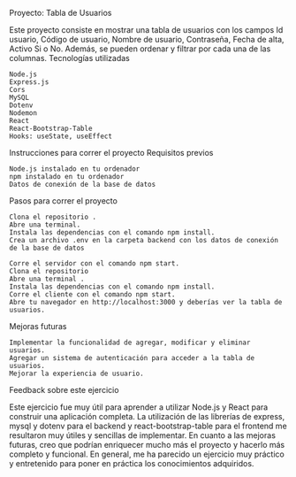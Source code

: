 Proyecto: Tabla de Usuarios

Este proyecto consiste en mostrar una tabla de usuarios con los campos Id usuario, Código de usuario, Nombre de usuario, Contraseña, Fecha de alta, Activo Si o No. Además, se pueden ordenar y filtrar por cada una de las columnas.
Tecnologías utilizadas

    Node.js
    Express.js
    Cors
    MySQL
    Dotenv
    Nodemon
    React
    React-Bootstrap-Table
    Hooks: useState, useEffect

Instrucciones para correr el proyecto
Requisitos previos

    Node.js instalado en tu ordenador
    npm instalado en tu ordenador
    Datos de conexión de la base de datos

Pasos para correr el proyecto

    Clona el repositorio .
    Abre una terminal.
    Instala las dependencias con el comando npm install.
    Crea un archivo .env en la carpeta backend con los datos de conexión de la base de datos

    Corre el servidor con el comando npm start.
    Clona el repositorio 
    Abre una terminal .
    Instala las dependencias con el comando npm install.
    Corre el cliente con el comando npm start.
    Abre tu navegador en http://localhost:3000 y deberías ver la tabla de usuarios.

Mejoras futuras

    Implementar la funcionalidad de agregar, modificar y eliminar usuarios.
    Agregar un sistema de autenticación para acceder a la tabla de usuarios.
    Mejorar la experiencia de usuario.

Feedback sobre este ejercicio

Este ejercicio fue muy útil para aprender a utilizar Node.js y React para construir una aplicación completa. La utilización de las librerías de express, mysql y dotenv para el backend y react-bootstrap-table para el frontend me resultaron muy útiles y sencillas de implementar. En cuanto a las mejoras futuras, creo que podrían enriquecer mucho más el proyecto y hacerlo más completo y funcional. En general, me ha parecido un ejercicio muy práctico y entretenido para poner en práctica los conocimientos adquiridos.
